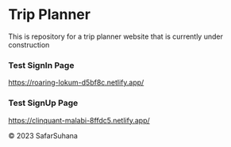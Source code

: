 # Trip Planner
This is repository for a trip planner website that is currently under construction


### Test SignIn Page 
https://roaring-lokum-d5bf8c.netlify.app/

### Test SignUp Page 
https://clinquant-malabi-8ffdc5.netlify.app/

 
©️ 2023 SafarSuhana 
